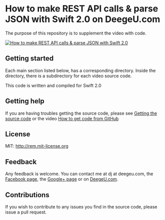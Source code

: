 # How to make REST API calls & parse JSON with Swift 2.0 on DeegeU.com

The purpose of this repository is to supplement the video with code.

[![How to make REST API calls & parse JSON with Swift 2.0](http://img.youtube.com/vi/uQ_MyVDiSbo/0.jpg)](http://www.youtube.com/watch?v=uQ_MyVDiSbo)

## Getting started

Each main section listed below, has a corresponding directory. Inside the directory, there is a subdirectory for each video source code.

This code is written and compiled for Swift 2.0

## Getting help

If you are having troubles getting the source code, please see [Getting the source code](http://www.deegeu.com/getting-the-source-code/) or the video [How to get code from GitHub](http://www.deegeu.com/videos/how-to-get-code-from-github/)  

## License

MIT: http://rem.mit-license.org

## Feedback

Any feedback is welcome. You can contact me at dj at deegeu.com, the [Facebook page](https://www.facebook.com/deegeu.programming.tutorials), the [Google+ page](https://plus.google.com/+Deegeu-programming-tutorials/posts) or on [DeegeU.com](http://www.deegeu.com).

## Contributions

If you wish to contribute to any issues you find in the source code, please issue a pull request.
